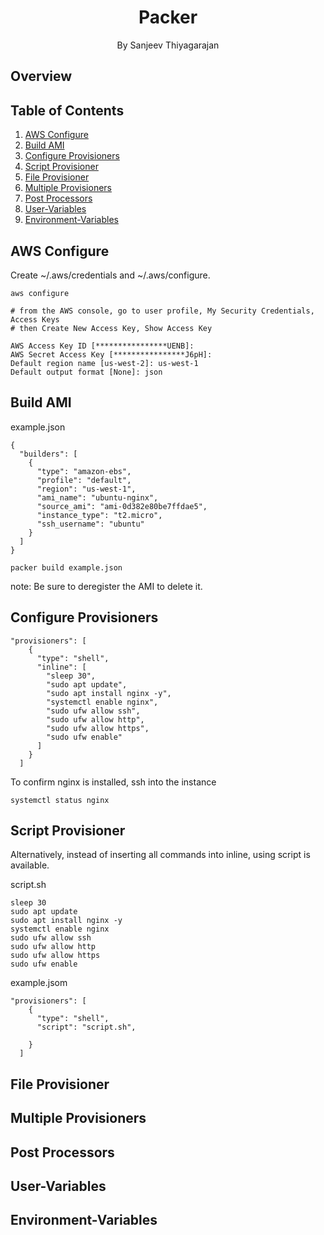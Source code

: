 <h1 align="center">
Packer</h1>
<p align="center">By Sanjeev Thiyagarajan</p>

## Overview

## Table of Contents

1. [AWS Configure](#aws-configure)
2. [Build AMI](#build-ami)
3. [Configure Provisioners](#configure-provisioners)
4. [Script Provisioner](#script-provisioner)
5. [File Provisioner](#file-provisioner)
6. [Multiple Provisioners](#multiple-provisioners)
7. [Post Processors](#post-processors)
8. [User-Variables](#user-variables)
9. [Environment-Variables](#environment-variables)

## AWS Configure

Create ~/.aws/credentials and ~/.aws/configure.

```
aws configure

# from the AWS console, go to user profile, My Security Credentials, Access Keys
# then Create New Access Key, Show Access Key

AWS Access Key ID [****************UENB]:
AWS Secret Access Key [****************J6pH]:
Default region name [us-west-2]: us-west-1
Default output format [None]: json
```

## Build AMI

example.json

```
{
  "builders": [
    {
      "type": "amazon-ebs",
      "profile": "default",
      "region": "us-west-1",
      "ami_name": "ubuntu-nginx",
      "source_ami": "ami-0d382e80be7ffdae5",
      "instance_type": "t2.micro",
      "ssh_username": "ubuntu"
    }
  ]
}
```

```
packer build example.json
```

note: Be sure to deregister the AMI to delete it.

## Configure Provisioners

```
"provisioners": [
    {
      "type": "shell",
      "inline": [
        "sleep 30",
        "sudo apt update",
        "sudo apt install nginx -y",
        "systemctl enable nginx",
        "sudo ufw allow ssh",
        "sudo ufw allow http",
        "sudo ufw allow https",
        "sudo ufw enable"
      ]
    }
  ]
```

To confirm nginx is installed, ssh into the instance

```
systemctl status nginx
```

## Script Provisioner

Alternatively, instead of inserting all commands into inline, using script is available.

script.sh

```
sleep 30
sudo apt update
sudo apt install nginx -y
systemctl enable nginx
sudo ufw allow ssh
sudo ufw allow http
sudo ufw allow https
sudo ufw enable
```

example.jsom

```
"provisioners": [
    {
      "type": "shell",
      "script": "script.sh",

    }
  ]
```

## File Provisioner

## Multiple Provisioners

## Post Processors

## User-Variables

## Environment-Variables
